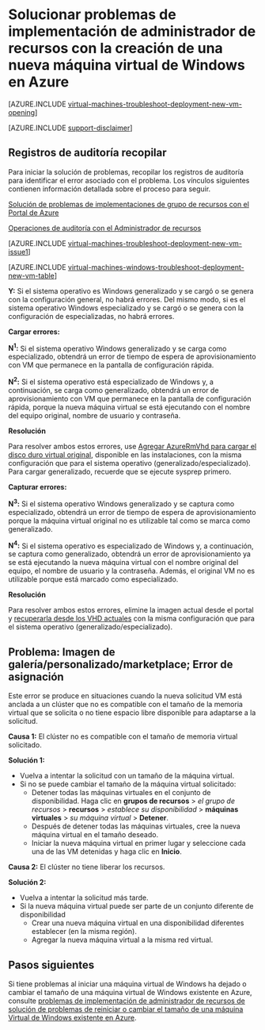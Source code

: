 <properties
   pageTitle="Solucionar problemas de implementación de Windows VM-RM | Microsoft Azure"
   description="Solucionar problemas de implementación de administrador de recursos cuando se crea una nueva máquina virtual de Windows en Azure"
   services="virtual-machines-windows, azure-resource-manager"
   documentationCenter=""
   authors="JiangChen79"
   manager="felixwu"
   editor=""
   tags="top-support-issue, azure-resource-manager"/>

<tags
  ms.service="virtual-machines-windows"
  ms.workload="na"
  ms.tgt_pltfrm="vm-windows"
  ms.devlang="na"
  ms.topic="article"
  ms.date="09/09/2016"
  ms.author="cjiang"/>

# <a name="troubleshoot-resource-manager-deployment-issues-with-creating-a-new-windows-virtual-machine-in-azure"></a>Solucionar problemas de implementación de administrador de recursos con la creación de una nueva máquina virtual de Windows en Azure

[AZURE.INCLUDE [virtual-machines-troubleshoot-deployment-new-vm-opening](../../includes/virtual-machines-troubleshoot-deployment-new-vm-opening-include.md)]

[AZURE.INCLUDE [support-disclaimer](../../includes/support-disclaimer.md)]

## <a name="collect-audit-logs"></a>Registros de auditoría recopilar

Para iniciar la solución de problemas, recopilar los registros de auditoría para identificar el error asociado con el problema. Los vínculos siguientes contienen información detallada sobre el proceso para seguir.

[Solución de problemas de implementaciones de grupo de recursos con el Portal de Azure](../resource-manager-troubleshoot-deployments-portal.md)

[Operaciones de auditoría con el Administrador de recursos](../resource-group-audit.md)

[AZURE.INCLUDE [virtual-machines-troubleshoot-deployment-new-vm-issue1](../../includes/virtual-machines-troubleshoot-deployment-new-vm-issue1-include.md)]

[AZURE.INCLUDE [virtual-machines-windows-troubleshoot-deployment-new-vm-table](../../includes/virtual-machines-windows-troubleshoot-deployment-new-vm-table.md)]

**Y:** Si el sistema operativo es Windows generalizado y se cargó o se genera con la configuración general, no habrá errores. Del mismo modo, si es el sistema operativo Windows especializado y se cargó o se genera con la configuración de especializadas, no habrá errores.

**Cargar errores:**

**N<sup>1</sup>:** Si el sistema operativo Windows generalizado y se carga como especializado, obtendrá un error de tiempo de espera de aprovisionamiento con VM que permanece en la pantalla de configuración rápida.

**N<sup>2</sup>:** Si el sistema operativo está especializado de Windows y, a continuación, se carga como generalizado, obtendrá un error de aprovisionamiento con VM que permanece en la pantalla de configuración rápida, porque la nueva máquina virtual se está ejecutando con el nombre del equipo original, nombre de usuario y contraseña.

**Resolución**

Para resolver ambos estos errores, use [Agregar AzureRmVhd para cargar el disco duro virtual original](https://msdn.microsoft.com/library/mt603554.aspx), disponible en las instalaciones, con la misma configuración que para el sistema operativo (generalizado/especializado). Para cargar generalizado, recuerde que se ejecute sysprep primero.

**Capturar errores:**

**N<sup>3</sup>:** Si el sistema operativo Windows generalizado y se captura como especializado, obtendrá un error de tiempo de espera de aprovisionamiento porque la máquina virtual original no es utilizable tal como se marca como generalizado.

**N<sup>4</sup>:** Si el sistema operativo es especializado de Windows y, a continuación, se captura como generalizado, obtendrá un error de aprovisionamiento ya se está ejecutando la nueva máquina virtual con el nombre original del equipo, el nombre de usuario y la contraseña. Además, el original VM no es utilizable porque está marcado como especializado.

**Resolución**

Para resolver ambos estos errores, elimine la imagen actual desde el portal y [recuperarla desde los VHD actuales](virtual-machines-windows-vhd-copy.md) con la misma configuración que para el sistema operativo (generalizado/especializado).

## <a name="issue-customgallerymarketplace-image-allocation-failure"></a>Problema: Imagen de galería/personalizado/marketplace; Error de asignación
Este error se produce en situaciones cuando la nueva solicitud VM está anclada a un clúster que no es compatible con el tamaño de la memoria virtual que se solicita o no tiene espacio libre disponible para adaptarse a la solicitud.

**Causa 1:** El clúster no es compatible con el tamaño de memoria virtual solicitado.

**Solución 1:**

- Vuelva a intentar la solicitud con un tamaño de la máquina virtual.
- Si no se puede cambiar el tamaño de la máquina virtual solicitado:
  - Detener todas las máquinas virtuales en el conjunto de disponibilidad.
  Haga clic en **grupos de recursos** > *el grupo de recursos* > **recursos** > *establece su disponibilidad* > **máquinas virtuales** > *su máquina virtual* > **Detener**.
  - Después de detener todas las máquinas virtuales, cree la nueva máquina virtual en el tamaño deseado.
  - Iniciar la nueva máquina virtual en primer lugar y seleccione cada una de las VM detenidas y haga clic en **Inicio**.

**Causa 2:** El clúster no tiene liberar los recursos.

**Solución 2:**

- Vuelva a intentar la solicitud más tarde.
- Si la nueva máquina virtual puede ser parte de un conjunto diferente de disponibilidad
  - Crear una nueva máquina virtual en una disponibilidad diferentes establecer (en la misma región).
  - Agregar la nueva máquina virtual a la misma red virtual.

## <a name="next-steps"></a>Pasos siguientes
Si tiene problemas al iniciar una máquina virtual de Windows ha dejado o cambiar el tamaño de una máquina virtual de Windows existente en Azure, consulte [problemas de implementación de administrador de recursos de solución de problemas de reiniciar o cambiar el tamaño de una máquina Virtual de Windows existente en Azure](virtual-machines-windows-restart-resize-error-troubleshooting.md).
